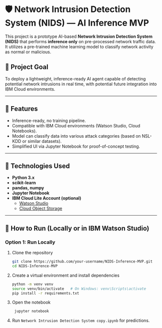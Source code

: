 # 🛡️ Network Intrusion Detection System (NIDS) — AI Inference MVP

This project is a prototype AI-based **Network Intrusion Detection System (NIDS)** that performs **inference only** on pre-processed network traffic data. It utilizes a pre-trained machine learning model to classify network activity as normal or malicious.

## 🎯 Project Goal

To deploy a lightweight, inference-ready AI agent capable of detecting potential network intrusions in real time, with potential future integration into IBM Cloud environments.

---

## 🧠 Features

- Inference-ready, no training pipeline.
- Compatible with IBM Cloud environments (Watson Studio, Cloud Notebooks).
- Model can classify data into various attack categories (based on NSL-KDD or similar datasets).
- Simplified UI via Jupyter Notebook for proof-of-concept testing.

---

## 🧰 Technologies Used

- **Python 3.x**
- **scikit-learn**
- **pandas, numpy**
- **Jupyter Notebook**
- **IBM Cloud Lite Account (optional)**
  - [Watson Studio](https://dataplatform.cloud.ibm.com/)
  - [Cloud Object Storage](https://www.ibm.com/cloud/object-storage)

---

## 🚀 How to Run (Locally or in IBM Watson Studio)

### Option 1: Run Locally

1. Clone the repository
   ```bash
   git clone https://github.com/your-username/NIDS-Inference-MVP.git
   cd NIDS-Inference-MVP
   
2. Create a virtual environment and install dependencies

    ```bash
    python -m venv venv
    source venv/bin/activate   # On Windows: venv\Scripts\activate
    pip install -r requirements.txt


3. Open the notebook
   ```bash
    jupyter notebook
4. Run ```Network Intrusion Detection System copy.ipynb``` for predictions.

